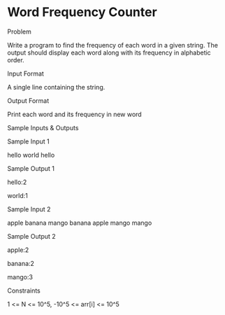 # Word Frequency Counter

Problem





Write a program to find the frequency of each word in a given string. The output should display each word along with its frequency in alphabetic order.





Input Format



A single line containing the string.





Output Format



Print each word and its frequency in new word





Sample Inputs & Outputs



Sample Input 1

hello world hello



Sample Output 1

hello:2

world:1







Sample Input 2

apple banana mango banana apple mango mango



Sample Output 2

apple:2

banana:2

mango:3







Constraints



1 <= N <= 10^5, -10^5 <= arr[i] <= 10^5





